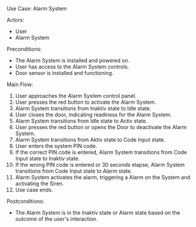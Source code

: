 Use Case: Alarm System 

Actors:
- User
- Alarm System

Preconditions:
- The Alarm System is installed and powered on.
- User has access to the Alarm System controls.
- Door sensor is installed and functioning.

Main Flow:
1. User approaches the Alarm System control panel.
2. User presses the red button to activate the Alarm System.
3. Alarm System transitions from Inaktiv state to Idle state.
4. User closes the door, indicating readiness for the Alarm System.
5. Alarm System transitions from Idle state to Activ state.
6. User presses the red button or opens the Door to deactivate the Alarm System.
7. Alarm System transitions from Aktiv state to Code Input state.
8. User enters the system PIN code.
9. If the correct PIN code is entered, Alarm System transitions from Code Input state to Inaktiv state.
10. If the wrong PIN code is entered or 30 seconds elapse, Alarm System transitions from Code Input state to Alarm state.
11. Alarm System activates the alarm, triggering a Alarm on the System and activating the Siren.
12. Use case ends.

Postconditions:
- The Alarm System is in the Inaktiv state or Alarm state based on the outcome of the user's interaction.